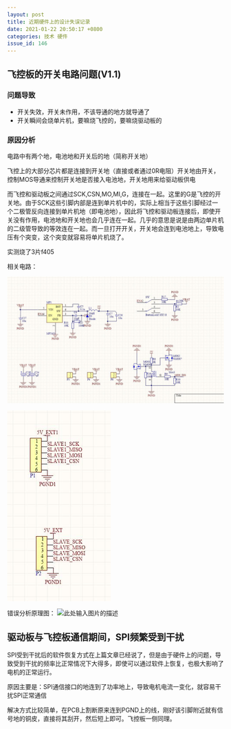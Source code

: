 ```yaml
---
layout: post
title: 近期硬件上的设计失误记录
date: 2021-01-22 20:50:17 +0800
categories: 技术 硬件
issue_id: 146
---
```


## 飞控板的开关电路问题(V1.1)

### 问题导致
 - 开关失效，开关未作用，不该导通的地方就导通了
 - 开关瞬间会烧单片机，要嘛烧飞控的，要嘛烧驱动板的
  
### 原因分析

电路中有两个地，电池地和开关后的地（简称开关地）

飞控上的大部分芯片都是连接到开关地（直接或者通过0R电阻）开关地由开关，控制MOS导通来控制开关地是否接入电池地，开关地用来给驱动板供电

而飞控和驱动板之间通过SCK,CSN,MO,MI,G，连接在一起。这里的G是飞控的开关地。由于SCK这些引脚内部是连到单片机中的，实际上相当于这些引脚经过一个二极管反向连接到单片机地（即电池地），因此将飞控和驱动板连接后，即使开关没有作用，电池地和开关地也会几乎连在一起。几乎的意思是说是由两边单片机的二级管导致的等效连在一起。而一旦打开开关，开关地会连到电池地上，导致电压有个突变，这个突变就容易将单片机烧了。

实测烧了3片f405

相关电路：

![此处输入图片的描述][1]

[1]: https://raw.githubusercontent.com/Ncerzzk/MyBlog/master/img/shiwu1.jpg
![此处输入图片的描述][2]

[2]: https://raw.githubusercontent.com/Ncerzzk/MyBlog/master/img/shiwu2.jpg

错误分析原理图：
![此处输入图片的描述][3]

[3]: https://raw.githubusercontent.com/Ncerzzk/MyBlog/master/img/shiwufenxi.jpg

## 驱动板与飞控板通信期间，SPI频繁受到干扰

SPI受到干扰后的软件恢复方式在上篇文章已经说了，但是由于硬件上的问题，导致受到干扰的频率比正常情况下大得多，即使可以通过软件上恢复，也极大影响了电机的正常运行。

原因主要是：SPI通信接口的地连到了功率地上，导致电机电流一变化，就容易干扰SPI正常通信

解决方式比较简单，在PCB上割断原来连到PGND上的线，刚好该引脚附近就有信号地的铜皮，直接将其刮开，然后短上即可。飞控板一侧同理。


